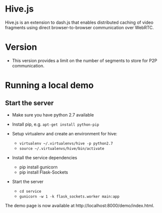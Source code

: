 # Hive.js

Hive.js is an extension to dash.js that enables distributed caching of video fragments
using direct browser-to-browser communication over WebRTC.

# Version

  * This version provides a limit on the number of segments to store for P2P communication.

# Running a local demo

## Start the server

  * Make sure you have python 2.7 available
  * Install pip, e.g. `apt-get install python-pip`
  * Setup virtualenv and create an environment for hive:
    - `virtualenv ~/.virtualenvs/hive -p python2.7`
    - `source ~/.virtualenvs/hive/bin/activate`

  * Install the service dependencies
    - pip install gunicorn
    - pip install Flask-Sockets

  * Start the server
    - `cd service`
    - `gunicorn -w 1 -k flask_sockets.worker main:app`

The demo page is now available at http://localhost:8000/demo/index.html.
